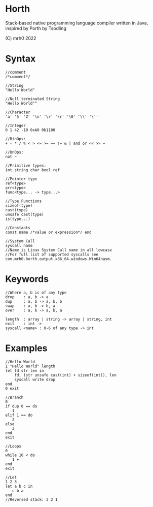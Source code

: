 # Horth
 Stack-based native programming language compiler written in Java, inspired by Porth by Tsodling
 
 (C) mrh0 2022

# Syntax
```
//comment
/*comment*/
```
```
//String
"Hello World"

//Null terminated String
"Hello World"^

//Character
'a' '5' 'Z' '\n' '\r' '\r' '\0' '\\' '\''

//Integer
0 1 42 -10 0xA0 0b1100
```
```
//BinOps:
+ - * / % < > <= >= == != & | and or << >> =

//UnOps:
not ~
```
```
//Primitive types:
int string char bool ref

//Pointer type
ref<type>
arr<type>
func<type... -> type...>

//Type Functions
sizeof(type)
cast(type)
unsafe cast(type)
is(type...)
```
```
//Constants
const name /*value or expression*/ end
```
```
//System Call
syscall name 
//Name is Linux System Call name in all lowcase
//For full list of supported syscalls see com.mrh0.horth.output.x86_64.windows.Win64nasm.
```

# Keywords

```
//Where a, b is of any type
drop    : a, b -> a
dup     : a, b -> a, b, b
swap    : a, b -> b, a
over    : a, b -> a, b, a

length  : array | string -> array | string, int
exit    : int -> 
syscall <name> : 0-6 of any type -> int
```

# Examples

```
//Hello World
1 "Hello World" length
let fd str len in
    fd, (str unsafe cast(int) + sizeof(int)), len
    syscall write drop
end
0 exit
```

```
//Branch
0
if dup 0 == do
   1
elif 1 == do
   2
else
   3
end
exit
```

```
//Loops
0
while 10 < do
   1 +
end
exit
```

```
//Let
1 2 3
let a b c in
   c b a
end
//Reversed stack: 3 2 1
```
